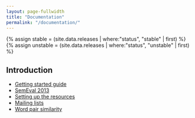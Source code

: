 ```yaml
---
layout: page-fullwidth
title: "Documentation"
permalink: "/documentation/"
---
```


{% assign stable = (site.data.releases | where:"status", "stable" | first) %}
{% assign unstable = (site.data.releases | where:"status", "unstable" | first) %}

## Introduction

* [Getting started guide](/dkpro-similarity/gettingstarted)
* [SemEval 2013](/dkpro-similarity/semeval2013)
* [Setting up the resources](/dkpro-similarity/settinguptheresources)
* [Mailing lists](/dkpro-similarity/mailinglists)
* [Word pair similarity](/dkpro-similarity/wordpairsimilarity)
